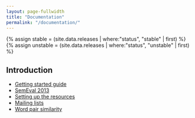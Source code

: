 ```yaml
---
layout: page-fullwidth
title: "Documentation"
permalink: "/documentation/"
---
```


{% assign stable = (site.data.releases | where:"status", "stable" | first) %}
{% assign unstable = (site.data.releases | where:"status", "unstable" | first) %}

## Introduction

* [Getting started guide](/dkpro-similarity/gettingstarted)
* [SemEval 2013](/dkpro-similarity/semeval2013)
* [Setting up the resources](/dkpro-similarity/settinguptheresources)
* [Mailing lists](/dkpro-similarity/mailinglists)
* [Word pair similarity](/dkpro-similarity/wordpairsimilarity)
